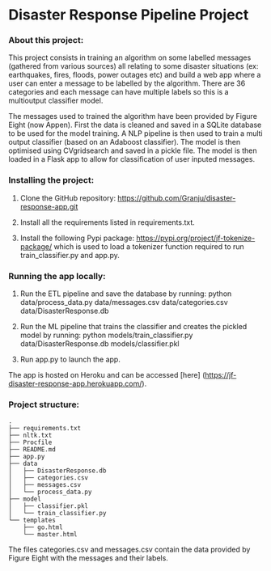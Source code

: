 # Disaster Response Pipeline Project

### About this project:

This project consists in training an algorithm on some labelled messages (gathered from various sources) all relating to some disaster situations (ex: earthquakes, fires, floods, power outages etc) and build a web app where a user can enter a message to be labelled by the algorithm. There are 36 categories and each message can have multiple labels so this is a multioutput classifier model.

The messages used to trained the algorithm have been provided by Figure Eight (now Appen). First the data is cleaned and saved in a SQLite database to be used for the model training. A NLP pipeline is then used to train a multi output classifier (based on an Adaboost classifier). The model is then optimised using CVgridsearch and saved in a pickle file. The model is then loaded in a Flask app to allow for classification of user inputed messages.

### Installing the project:

1. Clone the GitHub repository: https://github.com/Granju/disaster-response-app.git

2. Install all the requirements listed in requirements.txt.

3. Install the following Pypi package: https://pypi.org/project/jf-tokenize-package/ which is used to load a tokenizer function required to run train_classifier.py and app.py.

### Running the app locally:

1. Run the ETL pipeline and save the database by running:
  python data/process_data.py data/messages.csv data/categories.csv data/DisasterResponse.db

2. Run the ML pipeline that trains the classifier and creates the pickled model by running:
  python models/train_classifier.py data/DisasterResponse.db models/classifier.pkl

3. Run app.py to launch the app.

The app is hosted on Heroku and can be accessed [here] (https://jf-disaster-response-app.herokuapp.com/).

### Project structure:

    .
    ├── requirements.txt
    ├── nltk.txt
    ├── Procfile
    ├── README.md
    ├── app.py
    ├── data
    │   ├── DisasterResponse.db
    │   ├── categories.csv
    │   ├── messages.csv
    │   └── process_data.py
    ├── model
    │   ├── classifier.pkl
    │   └── train_classifier.py
    └── templates
        ├── go.html
        └── master.html

The files categories.csv and messages.csv contain the data provided by Figure Eight with the messages and their labels.
